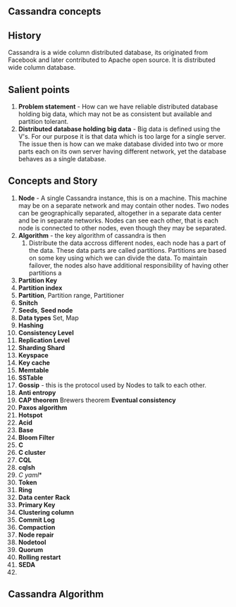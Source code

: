 ## Cassandra concepts

## History
Cassandra is a wide column distributed database, its originated from Facebook and later contributed to Apache open source.  It is distributed wide column database. 

## Salient points
1. **Problem statement** - How can we have  reliable distributed database holding big data, which may not be as consistent but available and partition tolerant. 
2. **Distributed database holding big data** - Big data is defined using the V's. For our purpose it is that data which is too large for a single server. The issue then is how can we make database divided into two or more parts each on its own server having different network, yet the database behaves as a single database. 

## Concepts  and Story
1. **Node** - A single Cassandra instance, this is on a machine. This machine may be on a separate  network and may contain other nodes. Two nodes can be geographically separated, altogether in a separate data center and be in separate networks. Nodes can see each other, that is each node is connected to other nodes, even though they may be separated.  
2. **Algorithm** - the key algorithm of cassandra is then 
	1. Distribute the data accross different nodes, each node has a part of the data. These data parts are called partitions. Partitions are based on some key using which we can divide the data. To maintain failover, the nodes also have additional responsibility of having other partitions a  
3. **Partition Key**
4. **Partition index**
5. **Partition**, Partition range, Partitioner
6. **Snitch**
7. **Seeds**, **Seed node**
8. **Data types** Set, Map 	
9. **Hashing**
10. **Consistency Level**
11. **Replication Level**
12. **Sharding Shard**
13. **Keyspace**
14.  **Key cache**
15. **Memtable** 
16.  **SSTable**
17. **Gossip** - this is the protocol used by Nodes to talk to each other.
18. **Anti entropy**
19. **CAP theorem** Brewers theorem **Eventual consistency**
20. **Paxos algorithm**
21. **Hotspot**
22. **Acid**
23. **Base**
24. **Bloom Filter**
25. **C**
26. **C cluster**
27. **CQL**
28. **cqlsh**
29. **C* yaml**
30. **Token**
31. **Ring**
32. **Data center** **Rack**
33. **Primary Key**
34. **Clustering column**
35. **Commit Log**
36. **Compaction**
37. **Node repair**
38. **Nodetool**
39. **Quorum**
40. **Rolling restart**
41. **SEDA**
42. 

## Cassandra Algorithm
<!--stackedit_data:
eyJoaXN0b3J5IjpbNTM4ODA1ODkzLC0xMjgyOTU5Nzc0LC00OT
Y2NzM3MDUsLTU0Nzc1NDAyOCwtMTU2OTQ4NDk4NSwtNzMwNDc3
Mzc4LDE1MzUyMTI3NDksNjE3ODk0Njk2LC0xNjQzMDU5NDUxXX
0=
-->
